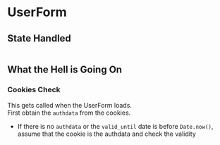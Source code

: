 # UserForm

## State Handled
```js

```

## What the Hell is Going On

### Cookies Check

This gets called when the UserForm loads.  
First obtain the `authdata` from the cookies.
*  If there is no `authdata` or the `valid_until` date is before `Date.now()`, assume that the cookie is the authdata and check the validity
